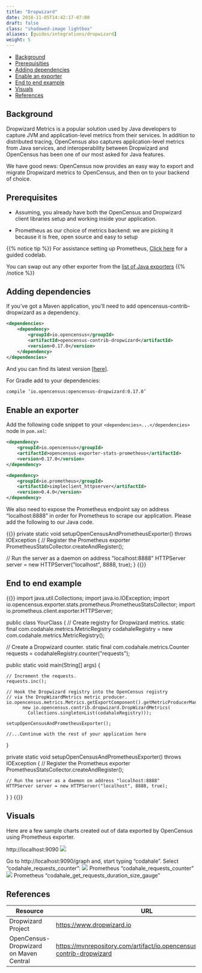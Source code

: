 ```yaml
---
title: "Dropwizard"
date: 2018-11-05T14:42:17-07:00
draft: false
class: "shadowed-image lightbox"
aliases: [guides/integrations/dropwizard]
weight: 5
---
```


- [Background](#background)
- [Prerequisities](#prerequisites)
- [Adding dependencies](#adding-dependencies)
- [Enable an exporter](#enable-an-exporter)
- [End to end example](#end-to-end-example)
- [Visuals](#visuals)
- [References](#references)

## Background
Dropwizard Metrics is a popular solution used by Java developers to capture JVM and application-level metrics from their services. In addition to distributed tracing, OpenCensus also captures application-level metrics from Java services, and interoperability between Dropwizard and OpenCensus has been one of our most asked for Java features.

We have good news: OpenCensus now provides an easy way to export and migrate Dropwizard metrics to OpenCensus, and then on to your backend of choice.

## Prerequisites
- Assuming, you already have both the OpenCensus and Dropwizard client libraries setup and working inside your application.

- Prometheus as our choice of metrics backend: we are picking it because it is free, open source and easy to setup

{{% notice tip %}}
For assistance setting up Prometheus, [Click here](/codelabs/prometheus) for a guided codelab.

You can swap out any other exporter from the [list of Java exporters](/guides/exporters/supported-exporters/java)
{{% /notice %}}

## Adding dependencies
If you’ve got a Maven application, you’ll need to add opencensus-contrib-dropwizard as a dependency.

```xml
<dependencies>
    <dependency>
        <groupId>io.opencensus</groupId>
        <artifactId>opencensus-contrib-dropwizard</artifactId>                  
        <version>0.17.0</version>
    </dependency>
</dependencies>
```

And you can find its latest version [\[here\]](https://mvnrepository.com/artifact/io.opencensus/opencensus-contrib-dropwizard).

For Gradle add to your dependencies:
```xml
compile ‘io.opencensus:opencensus-dropwizard:0.17.0’
```

## Enable an exporter
Add the following code snippet to your `<dependencies>...</dependencies>` node in `pom.xml`:

```xml
<dependency>
    <groupId>io.opencensus</groupId>
    <artifactId>opencensus-exporter-stats-prometheus</artifactId>
    <version>0.17.0</version>
</dependency>

<dependency>
    <groupId>io.prometheus</groupId>
    <artifactId>simpleclient_httpserver</artifactId>
    <version>0.4.0</version>
</dependency>
```
We also need to expose the Prometheus endpoint say on address “localhost:8888” in order for Prometheus to scrape our application. Please add the following to our Java code.

{{<highlight java>}}
private static void setupOpenCensusAndPrometheusExporter() throws IOException {
  // Register the Prometheus exporter
  PrometheusStatsCollector.createAndRegister();

  // Run the server as a daemon on address "localhost:8888"
  HTTPServer server = new HTTPServer("localhost", 8888, true);
}
{{</highlight>}}

## End to end example

{{<highlight java>}}
import java.util.Collections;
import java.io.IOException;
import io.opencensus.exporter.stats.prometheus.PrometheusStatsCollector;
import io.prometheus.client.exporter.HTTPServer;

public class YourClass {
  // Create registry for Dropwizard metrics.
  static final com.codahale.metrics.MetricRegistry
    codahaleRegistry = new com.codahale.metrics.MetricRegistry();

  // Create a Dropwizard counter.
  static final com.codahale.metrics.Counter
     requests = codahaleRegistry.counter("requests");

  public static void main(String[] args) {

    // Increment the requests.
    requests.inc();

    // Hook the Dropwizard registry into the OpenCensus registry
    // via the DropWizardMetrics metric producer.
    io.opencensus.metrics.Metrics.getExportComponent().getMetricProducerManager().add(
          new io.opencensus.contrib.dropwizard.DropWizardMetrics(
            Collections.singletonList(codahaleRegistry)));

    setupOpenCensusAndPrometheusExporter();

    //...Continue with the rest of your application here
  }

  private static void setupOpenCensusAndPrometheusExporter() throws IOException {
    // Register the Prometheus exporter
    PrometheusStatsCollector.createAndRegister();

    // Run the server as a daemon on address "localhost:8888"
    HTTPServer server = new HTTPServer("localhost", 8888, true);
  }
}
{{</highlight>}}

## Visuals
Here are a few sample charts created out of data exported by OpenCensus using Prometheus exporter.

http://localhost:9090
![](/images/prometheus-graph.png)

Go to http://localhost:9090/graph and, start typing “codahale”. Select “codahale_requests_counter”:
![](/images/prometheus-counter-graph.png)
Prometheus “codahale_requests_counter”
![](/images/prometheus-gauge-graph.png)
Prometheus “codahale_get_requests_duration_size_gauge”

## References
Resource|URL
---|---
Dropwizard Project|https://www.dropwizard.io
OpenCensus-Dropwizard on Maven Central|https://mvnrepository.com/artifact/io.opencensus/opencensus-contrib-dropwizard
